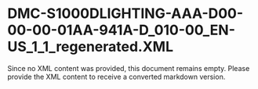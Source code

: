 # DMC-S1000DLIGHTING-AAA-D00-00-00-01AA-941A-D_010-00_EN-US_1_1_regenerated.XML

Since no XML content was provided, this document remains empty.  Please provide the XML content to receive a converted markdown version.